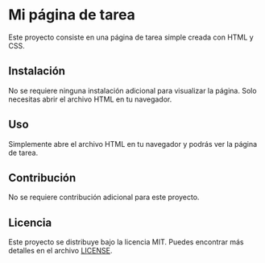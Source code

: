 # Mi página de tarea

Este proyecto consiste en una página de tarea simple creada con HTML y CSS.

## Instalación

No se requiere ninguna instalación adicional para visualizar la página. Solo necesitas abrir el archivo HTML en tu navegador.

## Uso

Simplemente abre el archivo HTML en tu navegador y podrás ver la página de tarea.

## Contribución

No se requiere contribución adicional para este proyecto.

## Licencia

Este proyecto se distribuye bajo la licencia MIT. Puedes encontrar más detalles en el archivo [LICENSE](LICENSE).
